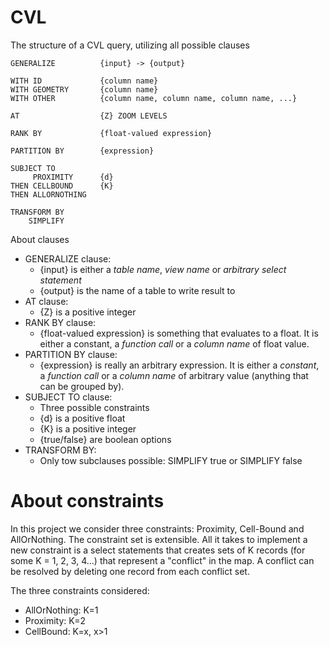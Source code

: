# CVL

The structure of a CVL query, utilizing all possible clauses

```cvl
GENERALIZE 			{input} -> {output} 

WITH ID 			{column name}
WITH GEOMETRY		{column name}
WITH OTHER			{column name, column name, column name, ...}

AT  				{Z} ZOOM LEVELS

RANK BY 			{float-valued expression}

PARTITION BY 		{expression}

SUBJECT TO 
	 PROXIMITY 		{d} 
THEN CELLBOUND 		{K} 
THEN ALLORNOTHING 

TRANSFORM BY
	SIMPLIFY
```

About clauses

* GENERALIZE clause:
    * {input} is either a *table name*, *view name* or *arbitrary select statement*
    * {output} is the name of a table to write result to
* AT clause:
    * {Z} is a positive integer
* RANK BY clause:
    * {float-valued expression} is something that evaluates to a float. It is either a constant, a *function call* or a *column name* of float value.
* PARTITION BY clause:
    * {expression} is really an arbitrary expression. It is either a *constant*, a *function call* or a *column name* of arbitrary value (anything that can be grouped by).
* SUBJECT TO clause:
    * Three possible constraints
    * {d} is a positive float
    * {K} is a positive integer
    * {true/false} are boolean options
* TRANSFORM BY:
    * Only tow subclauses possible: SIMPLIFY true or SIMPLIFY false

# About constraints

In this project we consider three constraints: Proximity, Cell-Bound and AllOrNothing. The constraint set is extensible. All it takes to implement a new constraint is a select statements that creates sets of K records (for some K = 1, 2, 3, 4...) that represent a "conflict" in the map. A conflict can be resolved by deleting one record from each conflict set.

The three constraints considered:

* AllOrNothing: K=1
* Proximity: K=2
* CellBound: K=x, x>1
